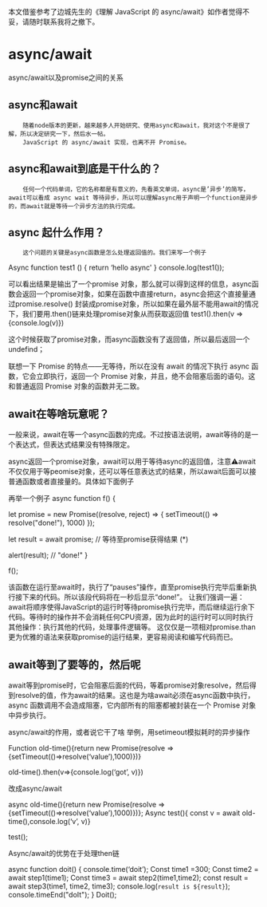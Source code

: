 本文借鉴参考了边城先生的《理解 JavaScript 的 async/await》如作者觉得不妥，请随时联系我将之撤下。
# async/await
async/await以及promise之间的关系

async和await
-------
        随着node版本的更新，越来越多人开始研究、使用async和await，我对这个不是很了解，所以决定研究一下，然后水一帖。
        JavaScript 的 async/await 实现，也离不开 Promise。

async和await到底是干什么的？
---------------

        任何一个代码单词，它的名称都是有意义的，先看英文单词，async是’异步’的简写，await可以看成 async wait 等待异步，所以可以理解async用于声明一个function是异步的，而await就是等待一个异步方法的执行完成。
async 起什么作用？
----------
        这个问题的关键是async函数是怎么处理返回值的。我们来写一个例子
Async function test1 () {
    return ‘hello async'
}
console.log(test1());


可以看出结果是输出了一个promise 对象，那么就可以得到这样的信息，async函数会返回一个promise对象，如果在函数中直接return，async会把这个直接量通过promise.resolve()    封装成promise对象，所以如果在最外层不能用await的情况下，我们要用.then()链来处理promise对象从而获取返回值
test1().then(v => {console.log(v)})

这个时候获取了promise对象，而async函数没有了返回值，所以最后返回一个undefind；

联想一下 Promise 的特点——无等待，所以在没有 await 的情况下执行 async 函数，它会立即执行，返回一个 Promise 对象，并且，绝不会阻塞后面的语句。这和普通返回 Promise 对象的函数并无二致。

await在等啥玩意呢？
---------------

一般来说，await在等一个async函数的完成。不过按语法说明，await等待的是一个表达式，但表达式结果没有特殊限定。

async返回一个promise对象，await可以用于等待async的返回值，注意⚠️await不仅仅用于等peomise对象，还可以等任意表达式的结果，所以await后面可以接普通函数或者直接量的。具体如下面例子


再举一个例子
async function f() {

  let promise = new Promise((resolve, reject) => {
    setTimeout(() => resolve("done!"), 1000)
  });

  let result = await promise; // 等待至promise获得结果 (*)

  alert(result); // "done!"
}

f();

该函数在运行至await时，执行了“pauses”操作，直至promise执行完毕后重新执行接下来的代码。所以该段代码将在一秒后显示“done!”。
让我们强调一遍：await将顺序使得JavaScript的运行时等待promise执行完毕，而后继续运行余下代码。等待时的操作并不会消耗任何CPU资源，因为此时的运行时可以同时执行其他操作：执行其他的代码，处理事件逻辑等。
这仅仅是一项相对promise.than更为优雅的语法来获取promise的运行结果，更容易阅读和编写代码而已。


await等到了要等的，然后呢
-------------------

await等到promise时，它会阻塞后面的代码，等着promise对象resolve，然后得到resolve的值，作为await的结果。这也是为啥await必须在async函数中执行，async 函数调用不会造成阻塞，它内部所有的阻塞都被封装在一个 Promise 对象中异步执行。 

async/await的作用，或者说它干了啥
 举例，用setimeout模拟耗时的异步操作

Function old-time(){return new Promise(resolve => {setTimeout(()=>resolve(‘value’),1000)})}

old-time().then(v=>{console.log(‘got’, v)})

改成async/await

async old-time(){return new Promise(resolve => {setTimeout(()=>resolve(‘value’),1000)})};
Async test(){ const v = await old-time(),console.log(‘v’, v)}

test();


Async/await的优势在于处理then链

async function doit() {
    console.time(‘doit’);
Const time1 =300;
Const time2 = await step1(time1);
Const time3 = await step2(time1,time2);
const result = await step3(time1, time2, time3);
console.log(`result is ${result}`);
console.timeEnd("doIt");
}
Doit();

